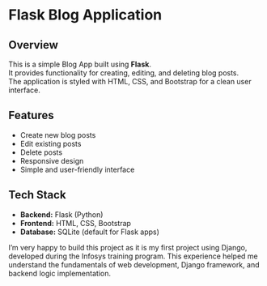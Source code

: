 # Flask Blog Application

##  Overview
This is a simple Blog App built using **Flask**.  
It provides functionality for creating, editing, and deleting blog posts.  
The application is styled with HTML, CSS, and Bootstrap for a clean user interface.

## Features
- Create new blog posts
- Edit existing posts
- Delete posts
- Responsive design
- Simple and user-friendly interface

## Tech Stack
- **Backend:** Flask (Python)
- **Frontend:** HTML, CSS, Bootstrap
- **Database:** SQLite (default for Flask apps)

I’m very happy to build this project as it is my first project using Django, developed during the Infosys training program. 
This experience helped me understand the fundamentals of web development, Django framework, and backend logic implementation.
